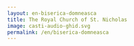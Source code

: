 ```yaml
---
layout: en-biserica-domneasca
title: The Royal Church of St. Nicholas
image: casti-audio-ghid.svg
permalink: /en/biserica-domneasca
---
```

